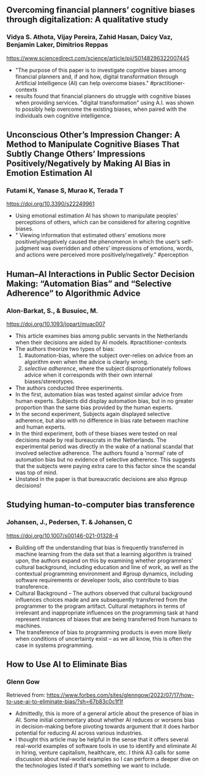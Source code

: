 ## Overcoming financial planners’ cognitive biases through digitalization: A qualitative study
### Vidya S. Athota, Vijay Pereira, Zahid Hasan, Daicy Vaz, Benjamin Laker, Dimitrios Reppas
https://www.sciencedirect.com/science/article/pii/S0148296322007445
- "The purpose of this paper is to investigate cognitive biases among financial planners and, if and how, digital transformation through Artificial Intelligence (AI) can help overcome biases." #practitioner-contexts 
- results found that financial planners do struggle with cognitive biases when providing services. "digital transformation" using A.I. was shown to possibly help overcome the existing biases, when paired with the individuals own cognitive intelligence. 

## Unconscious Other’s Impression Changer: A Method to Manipulate Cognitive Biases That Subtly Change Others’ Impressions Positively/Negatively by Making AI Bias in Emotion Estimation AI
### Futami K, Yanase S, Murao K, Terada T
https://doi.org/10.3390/s22249961
- Using emotional estimation AI has shown to manipulate peoples' perceptions of others, which can be considered for altering cognitive biases. 
- " Viewing information that estimated others’ emotions more positively/negatively caused the phenomenon in which the user’s self-judgment was overridden and others’ impressions of emotions, words, and actions were perceived more positively/negatively." #perception 

## Human–AI Interactions in Public Sector Decision Making: “Automation Bias” and “Selective Adherence” to Algorithmic Advice
### Alon-Barkat, S., & Busuioc, M.
https://doi.org/10.1093/jopart/muac007
- This article examines bias among public servants in the Netherlands when their decisions are aided by AI models. #practitioner-contexts 
- The authors theorize two types of bias:
	1. #automation-bias, where the subject over-relies on advice from an algorithm even when the advice is clearly wrong.
	2. *selective adherence*, where the subject disproportionately follows advice when it corresponds with their own internal biases/stereotypes.
- The authors conducted three experiments. 
- In the first, automation bias was tested against similar advice from human experts. Subjects did display automation bias, but in no greater proportion than the same bias provided by the human experts.
- In the second experiment, Subjects again displayed selective adherence, but also with no difference in bias rate between machine and human experts.
- In the third experiment, both of these biases were tested on real decisions made by real bureaucrats in the Netherlands. The experimental period was directly in the wake of a national scandal that involved selective adherence. The authors found a 'normal' rate of automation bias but no evidence of selective adherence. This suggests that the subjects were paying extra care to this factor since the scandal was top of mind.
- Unstated in the paper is that bureaucratic decisions are also #group decisions!

## Studying human-to-computer bias transference
### Johansen, J., Pedersen, T. & Johansen, C
https://doi.org/10.1007/s00146-021-01328-4
- Building off the understanding that bias is frequently transferred in machine learning from the data set that a learning algorithm is trained upon, the authors expand on this by examining whether programmers’ cultural background, including education and line of work, as well as the contextual programming environment and #group dynamics, including software requirements or developer tools, also contribute to bias transference. 
- Cultural Background – The authors observed that cultural background influences choices made and are subsequently transferred from the programmer to the program artifact. Cultural metaphors in terms of irrelevant and inappropriate influences on the programming task at hand represent instances of biases that are being transferred from humans to machines.
- The transference of bias to programming products is even more likely when conditions of uncertainty exist – as we all know, this is often the case in systems programming.

## How to Use AI to Eliminate Bias
### Glenn Gow
Retrieved from: https://www.forbes.com/sites/glenngow/2022/07/17/how-to-use-ai-to-eliminate-bias/?sh=67b83c0c1f1f
- Admittedly, this is more of a general article about the presence of bias in AI. Some initial commentary about whether AI reduces or worsens bias in decision-making before pivoting towards argument that it does harbor potential for reducing AI across various industries.
- I thought this article may be helpful in the sense that it offers several real-world examples of software tools in use to identify and eliminate AI in hiring, venture capitalism, healthcare, etc. I think A3 calls for some discussion about real-world examples so I can perform a deeper dive on the technologies listed if that’s something we want to include. 
